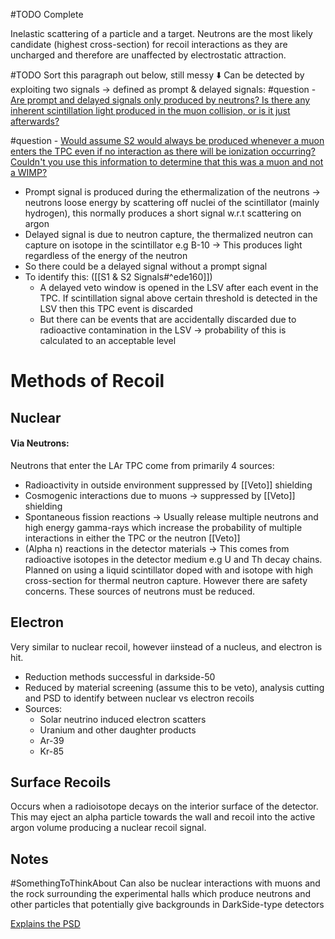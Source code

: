 #TODO Complete

Inelastic scattering of a particle and a target.
Neutrons are the most likely candidate (highest cross-section) for recoil interactions as they are uncharged and therefore are unaffected by electrostatic attraction.


#TODO Sort this paragraph out below, still messy ⬇️
Can be detected by exploiting two signals → defined as prompt & delayed signals: 
#question - <u> Are prompt and delayed signals only produced by neutrons? Is there any inherent scintillation light produced in the muon collision, or is it just afterwards? </u>

#question - <u> Would assume S2 would always be produced whenever a muon enters the TPC even if no interaction as there will be ionization occurring? Couldn't you use this information to determine that this was a muon and not a WIMP?</u>
-   Prompt signal is produced during the ethermalization of the neutrons → neutrons loose energy by scattering off nuclei of the scintillator (mainly hydrogen), this normally produces a short signal w.r.t scattering on argon
-   Delayed signal is due to neutron capture, the thermalized neutron can capture on isotope in the scintillator e.g B-10 → This produces light regardless of the energy of the neutron
-   So there could be a delayed signal without a prompt signal
-   To identify this: ([[S1 & S2 Signals#^ede160]])
	-   A delayed veto window is opened in the LSV after each event in the TPC. If scintillation signal above certain threshold is detected in the LSV then this TPC event is discarded
	-   But there can be events that are accidentally discarded due to radioactive contamination in the LSV → probability of this is calculated to an acceptable level


# Methods of Recoil
## Nuclear
#### Via Neutrons:
Neutrons that enter the LAr TPC come from primarily 4 sources:
-   Radioactivity in outside environment suppressed by [[Veto]] shielding
-   Cosmogenic interactions due to muons → suppressed by [[Veto]] shielding
-   Spontaneous fission reactions → Usually release multiple neutrons and high energy gamma-rays which increase the probability of multiple interactions in either the TPC or the neutron [[Veto]]
-   (Alpha n) reactions in the detector materials → This comes from radioactive isotopes in the detector medium e.g U and Th decay chains. Planned on using a liquid scintillator doped with and isotope with high cross-section for thermal neutron capture. However there are safety concerns.
These sources of neutrons must be reduced.

## Electron
Very similar to nuclear recoil, however iinstead of a nucleus, and electron is hit.
-   Reduction methods successful in darkside-50
-   Reduced by material screening (assume this to be veto), analysis cutting and PSD to identify between nuclear vs electron recoils
-   Sources:
	-   Solar neutrino induced electron scatters
	-   Uranium and other daughter products
	-   Ar-39
	-   Kr-85


## Surface Recoils
Occurs when a radioisotope decays on the interior surface of the detector. This may eject an alpha particle towards the wall and recoil into the active argon volume producing a nuclear recoil signal.


## Notes
#SomethingToThinkAbout Can also be nuclear interactions with muons and the rock surrounding the experimental halls which produce neutrons and other particles that potentially give backgrounds in DarkSide-type detectors

[Explains the PSD](https://www.pnnl.gov/main/publications/external/technical_reports/PNNL-21609.pdf)

